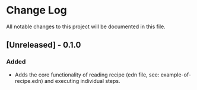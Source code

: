 # Change Log
All notable changes to this project will be documented in this file.

## [Unreleased] - 0.1.0
### Added
- Adds the core functionality of reading recipe (edn file, see: example-of-recipe.edn) and executing individual steps.
